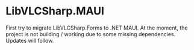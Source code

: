 # LibVLCSharp.MAUI
First try to migrate LibVLCSharp.Forms to .NET MAUI.
At the moment, the project is not building / working due to some missing dependencies. 
Updates will follow.
